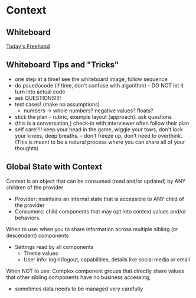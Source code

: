 # Context

## Whiteboard

[Today's Freehand](https://projects.invisionapp.com/freehand/document/W2Ze6UlAL)

## Whiteboard Tips and "Tricks"

- one step at a time!  see the whiteboard image, follow sequence
- do psuedocode (if time, don't confuse with algorithm)  - DO NOT let it turn into actual code
- ask QUESTIONS!!!!  
- test cases!   (make no assumptions) 
    - numbers -> whole numbers?  negative values? floats?
- stick the plan - rubric, example layout (approach). ask questions
- (this is a conversation,) check-in with interviewer often follow their plan
- self care!!!!  keep your head in the game, wiggle your tows, don't lock your knees, deep breaths.  - don't freeze up, don't need to overthink.  (This is meant to be a natural process where you can share all of your thoughts)

## Global State with Context

Context is an object that can be consumed (read and/or updated) by ANY children of the provider

- Provider: maintains an internal state that is accessible to ANY child of the provider
- Consumers: child components that may opt into context values and/or behaviors.

When to use:  when you to share information across multiple sibling (or descendent) components
- Settings read by all components
  - Theme values
  - User info:  login/logout, capabilities, details like social media or email

When NOT to use:  Complex component groups that directly share values that other sibling components have no business accessing;
- sometimes data needs to be managed very carefully
